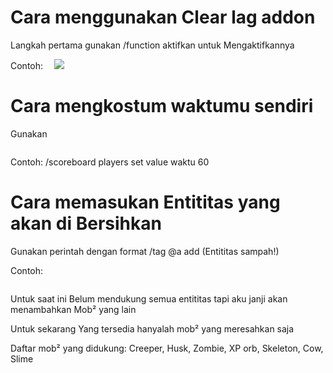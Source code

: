 # Cara menggunakan Clear lag addon
Langkah pertama gunakan /function aktifkan untuk Mengaktifkannya

Contoh:
<a href="https://1.bp.blogspot.com/-s1h4bF__XV0/YKDF6eFhg0I/AAAAAAAAARE/VhusAYMmyBgK9Eita5YTa2QXby57_WjBgCLcBGAsYHQ/s1280/Tangkapan_Layar_20210516-11508%257E2.png" imageanchor="1" style="margin-left: 1em; margin-right: 1em;"><img border="0" data-original-height="230" data-original-width="1280" src="https://1.bp.blogspot.com/-s1h4bF__XV0/YKDF6eFhg0I/AAAAAAAAARE/VhusAYMmyBgK9Eita5YTa2QXby57_WjBgCLcBGAsYHQ/s16000/Tangkapan_Layar_20210516-11508%257E2.png" /></a></div><br /><p></p>


# Cara mengkostum waktumu sendiri
Gunakan
<a href="https://1.bp.blogspot.com/-LdwHAvBPwpI/YKDHLK3tGFI/AAAAAAAAARM/_k-Maped8YkGMr4Ju21Z7c-oGqaiJLz9wCLcBGAsYHQ/s0/Tangkapan_Layar_20210516-53697%257E2.png" style="display: block; padding: 1em 0; text-align: center; "><img alt="" border="0" data-original-height="145" data-original-width="1280" src="https://1.bp.blogspot.com/-LdwHAvBPwpI/YKDHLK3tGFI/AAAAAAAAARM/_k-Maped8YkGMr4Ju21Z7c-oGqaiJLz9wCLcBGAsYHQ/s0/Tangkapan_Layar_20210516-53697%257E2.png"/></a></div>
Contoh: /scoreboard players set value waktu 60

# Cara memasukan Entititas yang akan di Bersihkan
Gunakan perintah dengan format /tag @a add (Entititas sampah!)

Contoh:
<a href="https://1.bp.blogspot.com/-mUQZfx4YtKQ/YKDIOgPbxzI/AAAAAAAAARU/1nlgDGugxiI_aotommDm9nv3HTG3QOyPACLcBGAsYHQ/s0/Tangkapan_Layar_20210516-14995.png" style="display: block; padding: 1em 0; text-align: center; "><img alt="" border="0" data-original-height="84" data-original-width="1280" src="https://1.bp.blogspot.com/-mUQZfx4YtKQ/YKDIOgPbxzI/AAAAAAAAARU/1nlgDGugxiI_aotommDm9nv3HTG3QOyPACLcBGAsYHQ/s0/Tangkapan_Layar_20210516-14995.png"/></a></div>
Untuk saat ini Belum mendukung semua entititas tapi aku janji akan menambahkan Mob² yang lain

Untuk sekarang Yang tersedia hanyalah mob² yang meresahkan saja

Daftar mob² yang didukung:
Creeper,
Husk,
Zombie,
XP orb,
Skeleton,
Cow,
Slime
